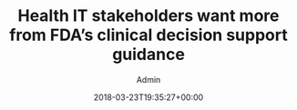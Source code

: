 ---
aliases: /feeds/health-it-stakeholders-want-more-from-fdas-clinical-decision-support-guidance
archetype: external-bookmark-feed
author:
- Admin
breadcrumbLinks:
- /
- /feed/latest/
- /feed/latest/
breadcrumbs:
- Home
- Feeds
- Latest
categories: []
date: '2018-03-23T19:35:27+00:00'
feed:
  feed_url: https://www.amia.org/news-and-publications/amia-in-the-news/feed
  id: 37
  site_url: https://www.amia.org/news-and-publications/news-releases
  source: miniflux
  title: AMIA In The News
feedSource:
- amia-in-the-news
icon:
  format: PNG
  href: amia-in-the-news-feed-icon.png
  mime_type: image/x-icon
  size:
  - 16
  - 16
link:
  brand: amia.org
  href: https://www.amia.org/news-and-publications/amia-in-the-news/health-it-stakeholders-want-more-fda%E2%80%99s-clinical-decision-support
mdName: amia.org-health-it-stakeholders-want-more-from-fdas-clinical-decision-support-guidance
pubDate: 2018-03-23 19:35:27+00:00
searchCategory: Feeds
slug: amia.org-health-it-stakeholders-want-more-from-fdas-clinical-decision-support-guidance
sub: feeds
tags:
- Feeds
title: Health IT stakeholders want more from FDA’s clinical decision support guidance
---